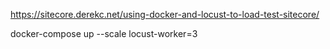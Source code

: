 https://sitecore.derekc.net/using-docker-and-locust-to-load-test-sitecore/

docker-compose up --scale locust-worker=3